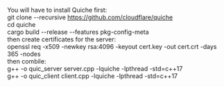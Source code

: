 You will have to install Quiche first:<br />
git clone --recursive https://github.com/cloudflare/quiche <br />
cd quiche <br />
cargo build --release --features pkg-config-meta <br />
then create certificates for the server: <br />
openssl req -x509 -newkey rsa:4096 -keyout cert.key -out cert.crt -days 365 -nodes <br />
then combile: <br />
g++ -o quic_server server.cpp -lquiche -lpthread -std=c++17 <br />
g++ -o quic_client client.cpp -lquiche -lpthread -std=c++17 <br />
